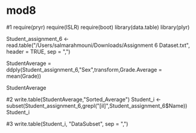 # mod8
#1
require(pryr)
require(ISLR)
require(boot)
library(data.table)
library(plyr)


Student_assignment_6 <- read.table("/Users/salmarahmouni/Downloads/Assignment 6 Dataset.txt", header = TRUE, sep = ",")

StudentAverage = ddply(Student_assignment_6,"Sex",transform,Grade.Average = mean(Grade))

StudentAverage

#2
write.table(StudentAverage,"Sorted_Average")
Student_i <- subset(Student_assignment_6,grepl("[iI]",Student_assignment_6$Name)) 
Student_i

#3
write.table(Student_i, "DataSubset", sep = ",")
